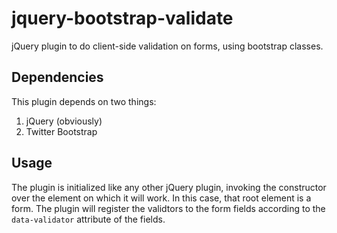 jquery-bootstrap-validate
=========================

jQuery plugin to do client-side validation on forms, using bootstrap classes.

Dependencies
------------
This plugin depends on two things:
1. jQuery (obviously)
2. Twitter Bootstrap

Usage
-----
The plugin is initialized like any other jQuery plugin, invoking the constructor
over the element on which it will work. In this case, that root element is a 
form. The plugin will register the validtors to the form fields according to the
`data-validator` attribute of the fields.
